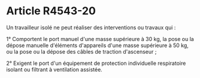 # Article R4543-20

Un travailleur isolé ne peut réaliser des interventions ou travaux qui : 
  
   
1° Comportent le port manuel d'une masse supérieure à 30 kg, la pose ou la dépose manuelle d'éléments d'appareils d'une masse supérieure à 50 kg, ou la pose ou la dépose des câbles de traction d'ascenseur ; 
  
   
2° Exigent le port d'un équipement de protection individuelle respiratoire isolant ou filtrant à ventilation assistée.